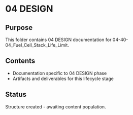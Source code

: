 # 04 DESIGN

## Purpose
This folder contains 04 DESIGN documentation for 04-40-04_Fuel_Cell_Stack_Life_Limit.

## Contents
- Documentation specific to 04 DESIGN phase
- Artifacts and deliverables for this lifecycle stage

## Status
Structure created - awaiting content population.
